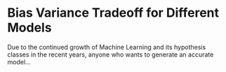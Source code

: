 # Bias Variance Tradeoff for Different Models
Due to the continued growth of Machine Learning and its hypothesis classes in the recent years, anyone who wants to generate an accurate model...
